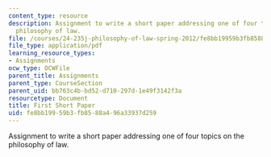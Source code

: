 ```yaml
---
content_type: resource
description: Assignment to write a short paper addressing one of four topics on the
  philosophy of law.
file: /courses/24-235j-philosophy-of-law-spring-2012/fe8bb19959b3fb8588a496a33937d259_MIT24_235JS12_Firstpaper.pdf
file_type: application/pdf
learning_resource_types:
- Assignments
ocw_type: OCWFile
parent_title: Assignments
parent_type: CourseSection
parent_uid: bb763c4b-bd52-d710-297d-1e49f3142f3a
resourcetype: Document
title: First Short Paper
uid: fe8bb199-59b3-fb85-88a4-96a33937d259
---
```

Assignment to write a short paper addressing one of four topics on the philosophy of law.

